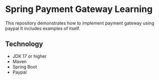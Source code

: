 # Spring Payment Gateway Learning

This repository demonstrates how to implement payment gateway using paypal It includes examples of itself.
## Technology

- JDK 17 or higher
- Maven
- Spring Boot
- Paypal

